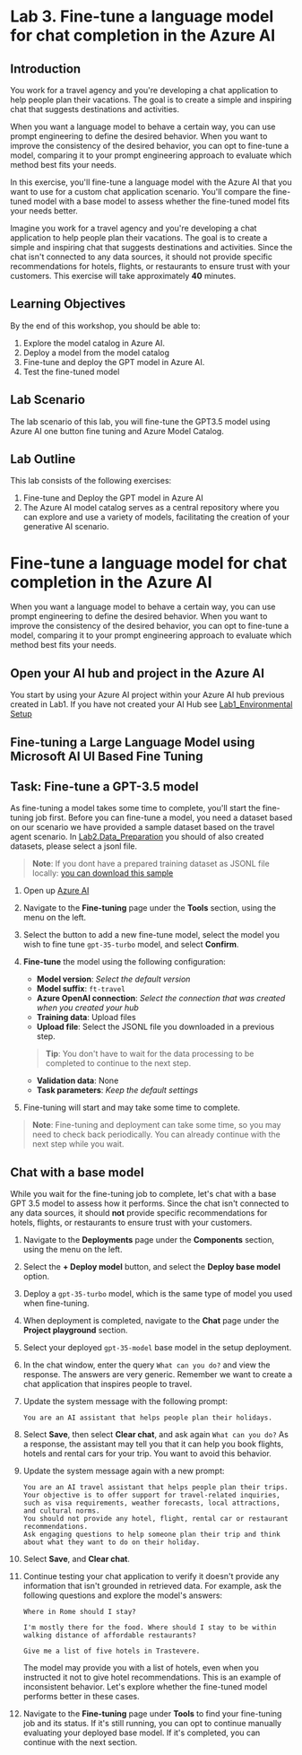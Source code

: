 # Lab 3. Fine-tune a language model for chat completion in the Azure AI

## Introduction

You work for a travel agency and you're developing a chat application to help people plan their vacations. The goal is to create a simple and inspiring chat that suggests destinations and activities.

When you want a language model to behave a certain way, you can use prompt engineering to define the desired behavior. When you want to improve the consistency of the desired behavior, you can opt to fine-tune a model, comparing it to your prompt engineering approach to evaluate which method best fits your needs.

In this exercise, you'll fine-tune a language model with the Azure AI that you want to use for a custom chat application scenario. You'll compare the fine-tuned model with a base model to assess whether the fine-tuned model fits your needs better.

Imagine you work for a travel agency and you're developing a chat application to help people plan their vacations. The goal is to create a simple and inspiring chat that suggests destinations and activities. Since the chat isn't connected to any data sources, it should not provide specific recommendations for hotels, flights, or restaurants to ensure trust with your customers.
This exercise will take approximately **40** minutes.


## Learning Objectives
By the end of this workshop, you should be able to:
1. Explore the model catalog in Azure AI.
1. Deploy a model from the model catalog
1. Fine-tune and deploy the GPT model in Azure AI.
1. Test the fine-tuned model

## Lab Scenario
The lab scenario of this lab, you will fine-tune the GPT3.5 model using Azure AI one button fine tuning and Azure Model Catalog.

## Lab Outline
This lab consists of the following exercises:
1. Fine-tune and Deploy the GPT model in Azure AI
1. The Azure AI model catalog serves as a central repository where you can explore and use a variety of models, facilitating the creation of your generative AI scenario.

# Fine-tune a language model for chat completion in the Azure AI

When you want a language model to behave a certain way, you can use prompt engineering to define the desired behavior. When you want to improve the consistency of the desired behavior, you can opt to fine-tune a model, comparing it to your prompt engineering approach to evaluate which method best fits your needs.

## Open your AI hub and project in the Azure AI

You start by using your Azure AI project within your Azure AI hub previous created in Lab1. If you have not created your AI Hub see [Lab1_Environmental Setup](../Lab1_Environment_Setup/readme.md)


## Fine-tuning a Large Language Model using Microsoft AI UI Based Fine Tuning 

## Task: Fine-tune a GPT-3.5 model

As fine-tuning a model takes some time to complete, you'll start the fine-tuning job first. Before you can fine-tune a model, you need a dataset based on our scenario we have provided a sample dataset based on the travel agent scenario. In [Lab2.Data_Preparation](../Lab2_Data_Preparation/readme.md) you should of also created datasets, please select a jsonl file.

> **Note**: If you dont have a prepared training dataset as JSONL file locally:
> [you can download this sample](https://raw.githubusercontent.com/Azure/Ignite_FineTuning_workshop/refs/heads/main/lab/workshop-instructions/Lab5-Optimize-Model/data/data_sample_travel.jsonl) 

1. Open up [Azure AI](https://ai.azure.com)
1. Navigate to the **Fine-tuning** page under the **Tools** section, using the menu on the left.
1. Select the button to add a new fine-tune model, select the model you wish to fine tune `gpt-35-turbo` model, and select **Confirm**.
1. **Fine-tune** the model using the following configuration:
    - **Model version**: *Select the default version*
    - **Model suffix**: `ft-travel`
    - **Azure OpenAI connection**: *Select the connection that was created when you created your hub*
    - **Training data**: Upload files
    - **Upload file**: Select the JSONL file you downloaded in a previous step.

    > **Tip**: You don't have to wait for the data processing to be completed to continue to the next step.

    - **Validation data**: None
    - **Task parameters**: *Keep the default settings*
1. Fine-tuning will start and may take some time to complete.

> **Note**: Fine-tuning and deployment can take some time, so you may need to check back periodically. You can already continue with the next step while you wait.

## Chat with a base model

While you wait for the fine-tuning job to complete, let's chat with a base GPT 3.5 model to assess how it performs. Since the chat isn't connected to any data sources, it should **not** provide specific recommendations for hotels, flights, or restaurants to ensure trust with your customers.

1. Navigate to the **Deployments** page under the **Components** section, using the menu on the left.
1. Select the **+ Deploy model** button, and select the **Deploy base model** option.
1. Deploy a `gpt-35-turbo` model, which is the same type of model you used when fine-tuning.
1. When deployment is completed, navigate to the **Chat** page under the **Project playground** section.
1. Select your deployed `gpt-35-model` base model in the setup deployment.
1. In the chat window, enter the query `What can you do?` and view the response.
    The answers are very generic. Remember we want to create a chat application that inspires people to travel.
1. Update the system message with the following prompt:
    ```
    You are an AI assistant that helps people plan their holidays.
    ```
1. Select **Save**, then select **Clear chat**, and ask again `What can you do?`
    As a response, the assistant may tell you that it can help you book flights, hotels and rental cars for your trip. You want to avoid this behavior.
1. Update the system message again with a new prompt:

    ```
    You are an AI travel assistant that helps people plan their trips. Your objective is to offer support for travel-related inquiries, such as visa requirements, weather forecasts, local attractions, and cultural norms.
    You should not provide any hotel, flight, rental car or restaurant recommendations.
    Ask engaging questions to help someone plan their trip and think about what they want to do on their holiday.
    ```

1. Select **Save**, and **Clear chat**.
1. Continue testing your chat application to verify it doesn't provide any information that isn't grounded in retrieved data. For example, ask the following questions and explore the model's answers:
   
     `Where in Rome should I stay?`
    
    `I'm mostly there for the food. Where should I stay to be within walking distance of affordable restaurants?`
    
    `Give me a list of five hotels in Trastevere.`

    The model may provide you with a list of hotels, even when you instructed it not to give hotel recommendations. This is an example of inconsistent behavior. Let's explore whether the fine-tuned model performs better in these cases.

1. Navigate to the **Fine-tuning** page under **Tools** to find your fine-tuning job and its status. If it's still running, you can opt to continue manually evaluating your deployed base model. If it's completed, you can continue with the next section.


